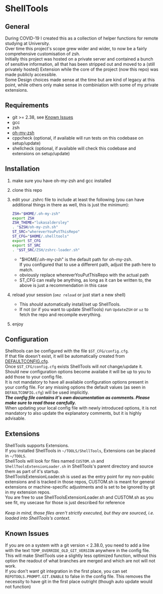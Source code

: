 <!-- markdownlint-disable MD010 -->
<!--MD010 is a rule to use spaces instead of tabs for indentation which I strongly disagree with-->

# ShellTools

## General

During COVID-19 I created this as a collection of helper functions for remote studying at University.<br>
Over time this project's scope grew wider and wider, to now be a fairly comprehensive customisation of zsh.<br>
Initially this project was hosted on a private server and contained a bunch of sensitive information, all that has been stripped out and moved to a (still privately hosted) Extension while the core of the project (now this repo) was made publicly accessible.<br>
Some Design choices made sense at the time but are kind of legacy at this point, while others only make sense in combiniation with some of my private extensions.

## Requirements

- git >= 2.38, see [Known Issues](#known-issues)
- gcc
- zsh
- [oh-my-zsh](https://github.com/ohmyzsh/ohmyzsh)
- cppcheck (optional, if available will run tests on this codebase on setup/update)
- shellcheck (optional, if available will check this codebase and extensions on setup/update)

## Installation

1) make sure you have oh-my-zsh and gcc installed
2) clone this repo
3) edit your .zshrc file to include at least the following (you can have additional things in there as well, this is just the minimum):

	``` zsh
	ZSH="$HOME/.oh-my-zsh"
	export ZSH
	ZSH_THEME="lukasaldersley"
	. "$ZSH/oh-my-zsh.sh"
	ST_SRC="whereverYouPutThisRepo"
	ST_CFG="$HOME/.shelltools"
	export ST_CFG
	export ST_SRC
	. "$ST_SRC/ZSH/zshrc-loader.sh"
	```

	+ "$HOME/.oh-my-zsh" is the default path for oh-my-zsh.<br>
	If you configured that to use a different path, adjust the path here to match.
	+ obviously replace whereverYouPutThisRepo with the actual path
	+ ST_CFG can really be anything, as long as it can be written to, the above is just a recommendation in this case

4) reload your session (`omz reload` or just start a new shell)
	+ This *should* automatically install/set up ShellTools.
	+ If not (or if you want to update ShellTools) run `UpdateZSH` or `uz` to fetch the repo and recompile everything.
5) enjoy

## Configuration

Shelltools can be configured with the file `$ST_CFG/config.cfg`.<br>
If that file doesn't exist, it will be automatically created from [DEFAULTCONFIG.cfg](DEFAULTCONFIG.cfg).<br>
Once `$ST_CFG/config.cfg` exists ShellTools will *not* change/update it.<br>
Should new configuration options become availabe it will be up to you to add those to your config file.<br>
It is not mandatory to have all available configuration options present in your config file. For any missing options the default values (as seen in `DEFAULTCONFIG.cfg`) will be used implicitly.<br>
__*The config file contains it's own documentation as comments. Please make sure to read those carefully.*__<br>
When updating your local config file with newly introduced options, it is not mandatory to also update the explanatory comments, but it is highly advisable.

## Extensions

ShellTools supports Extensions.<br>
If you installed ShellTools in `~/TOOLS/ShellTools`, Extensions can be placed in `~/TOOLS`.<br>
ShellTools will look for files named `CUSTOM.sh` and `ShellToolsExtensionLoader.sh` in ShellTools's parent directory and source them as part of it's startup.<br>
ShellToolsExtensionLoader.sh is used as the entry point for my non-public extensions and is tracked in those repos, CUSTOM.sh is meant for general extensions or machine-specific adjustments and is set to be ignored by git in my extension repos.<br>
You are free to use ShellToolsExtensionLoader.sh and CUSTOM.sh as you see fit, my usecase for those is just described for reference<br><br>
*Keep in mind, those files aren't strictly executed, but they are sourced, i.e. loaded into ShellTools's context.*

## Known Issues

If you are on a system with a git version < 2.38.0, you need to add a line with the text `TEMP_OVERRIDE_OLD_GIT_VERSION` anywhere in the config file.<br>
This will make ShellTools use a slightly less optimized function, without this option the readout of what branches are merged and which are not will not work.<br>
If you don't want git integration in the first place, you can set `REPOTOOLS.PROMPT.GIT.ENABLE` to false in the config file. This removes the necessity to have git in the first place outright (though auto update would not function)

<!-- markdownlint-enable MD010 -->
